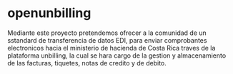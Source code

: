 # openunbilling
Mediante este proyecto pretendemos ofrecer a la comunidad de un sstandard de transferencia de datos EDI, para enviar comprobantes electronicos hacia el ministerio de hacienda de Costa Rica traves de la plataforma unbilling, la cual se hara cargo de la gestion y almacenamiento de las facturas, tiquetes, notas de credito y de debito. 
